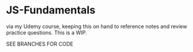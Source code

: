 # JS-Fundamentals
via my Udemy course, keeping this on hand to reference notes and review practice questions. This is a WIP.

SEE BRANCHES FOR CODE
